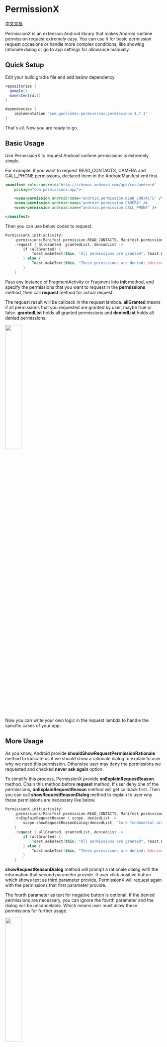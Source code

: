# PermissionX

[中文文档](https://blog.csdn.net/sinyu890807/category_10108528.html)

PermissionX is an extension Android library that makes Android runtime permission request extremely easy. You can use it for basic permission request occasions or handle more complex conditions, like showing rationale dialog or go to app settings for allowance manually.

## Quick Setup

Edit your build.gradle file and add below dependency.

```groovy
repositories {
  google()
  mavenCentral()
}

dependencies {
    implementation 'com.guolindev.permissionx:permissionx:1.7.1'
}
```

That's all. Now you are ready to go.

## Basic Usage

Use PermissionX to request Android runtime permissions is extremely simple.

For example. If you want to request READ_CONTACTS, CAMERA and CALL_PHONE permissions, declared them in the AndroidManifest.xml first.

```xml
<manifest xmlns:android="http://schemas.android.com/apk/res/android"
    package="com.permissionx.app">

	<uses-permission android:name="android.permission.READ_CONTACTS" />
	<uses-permission android:name="android.permission.CAMERA" />
	<uses-permission android:name="android.permission.CALL_PHONE" />

</manifest>
```

Then you can use below codes to request.

```kotlin
PermissionX.init(activity)
    .permissions(Manifest.permission.READ_CONTACTS, Manifest.permission.CAMERA, Manifest.permission.CALL_PHONE)
    .request { allGranted, grantedList, deniedList ->
        if (allGranted) {
            Toast.makeText(this, "All permissions are granted", Toast.LENGTH_LONG).show()
        } else {
            Toast.makeText(this, "These permissions are denied: $deniedList", Toast.LENGTH_LONG).show()
        }
    }
```

Pass any instance of FragmentActivity or Fragment into **init** method, and specify the permissions that you want to request in the **permissions** method, then call **request** method for actual request.

The request result will be callback in the request lambda. **allGranted** means if all permissions that you requested are granted by user, maybe true or false. **grantedList** holds all granted permissions and **deniedList** holds all denied permissions.

<img src="screenshots/1.gif" width="32%" />

Now you can write your own logic in the request lambda to handle the specific cases of your app.

## More Usage

As you know, Android provide **shouldShowRequestPermissionRationale** method to indicate us if we should show a rationale dialog to explain to user why we need this permission. Otherwise user may deny the permissions we requested and checked **never ask again** option.

To simplify this process, PermissionX provide **onExplainRequestReason** method. Chain this method before **request** method, If user deny one of the permissions, **onExplainRequestReason** method will get callback first. Then you can call **showRequestReasonDialog** method to explain to user why these permissions are necessary like below.

```kotlin
PermissionX.init(activity)
    .permissions(Manifest.permission.READ_CONTACTS, Manifest.permission.CAMERA, Manifest.permission.CALL_PHONE)
    .onExplainRequestReason { scope, deniedList ->
        scope.showRequestReasonDialog(deniedList, "Core fundamental are based on these permissions", "OK", "Cancel")
    }
    .request { allGranted, grantedList, deniedList ->
        if (allGranted) {
            Toast.makeText(this, "All permissions are granted", Toast.LENGTH_LONG).show()
        } else {
            Toast.makeText(this, "These permissions are denied: $deniedList", Toast.LENGTH_LONG).show()
        }
    }
```

**showRequestReasonDialog** method will prompt a rationale dialog with the information that second parameter provide. If user click positive button which shows text as third parameter provide, PermissionX will request again with the permissions that first parameter provide.

The fourth parameter as text for negative button is optional. If the denied permissions are necessary, you can ignore the fourth parameter and the dialog will be uncancelable. Which means user must allow these permissions for further usage.

<img src="screenshots/2.gif" width="32%" />

Of course, user still may deny some permissions and checked **never ask again** option. In this case, each time we request these permissions again will be denied automatically. The only thing we could do is prompt to users they need to allow these permissions manually in app settings for continuation usage. But PermissionX did better.

PermissionX provide **onForwardToSettings** method for handling this occasion. Chain this method before **request** method, If some permissions are "denied and never ask again" by user, **onForwardToSettings** method will get callback. Then you can call **showForwardToSettingsDialog** method like below.

```kotlin
PermissionX.init(activity)
    .permissions(Manifest.permission.READ_CONTACTS, Manifest.permission.CAMERA, Manifest.permission.CALL_PHONE)
    .onExplainRequestReason { scope, deniedList ->
        scope.showRequestReasonDialog(deniedList, "Core fundamental are based on these permissions", "OK", "Cancel")
    }
    .onForwardToSettings { scope, deniedList ->
        scope.showForwardToSettingsDialog(deniedList, "You need to allow necessary permissions in Settings manually", "OK", "Cancel")
    }
    .request { allGranted, grantedList, deniedList ->
        if (allGranted) {
            Toast.makeText(this, "All permissions are granted", Toast.LENGTH_LONG).show()
        } else {
            Toast.makeText(this, "These permissions are denied: $deniedList", Toast.LENGTH_LONG).show()
        }
    }
```

The parameters in **onForwardToSettings** method are similar with **showRequestReasonDialog** method. When user click positive button, PermissionX will forward to the settings page of your app and user can turn on the necessary permissions very quickly. When user switch back to app, PermissionX will request the necessary permissions again automatically.

<img src="screenshots/3.gif" width="32%" />

## Explain Before Request

It is always a good manner to show the rationale dialog and explain to users why you need these permissions before you actually request them.

To do that with PermissionX is quite simple. Just use **explainReasonBeforeRequest** method like below.

```kotlin
PermissionX.init(activity)
    .permissions(Manifest.permission.READ_CONTACTS, Manifest.permission.CAMERA, Manifest.permission.CALL_PHONE)
    .explainReasonBeforeRequest()
    ...
```

Now everything works like charm.

<img src="screenshots/4.gif" width="32%" />

## Dark Theme

The rationale dialog provided by PermissionsX support Android dark theme automatically. If you change your device into dark theme, everything just works great.

<img src="screenshots/5.gif" width="32%" />

## License

```
Copyright (C) guolin, PermissionX Open Source Project

Licensed under the Apache License, Version 2.0 (the "License");
you may not use this file except in compliance with the License.
You may obtain a copy of the License at

     http://www.apache.org/licenses/LICENSE-2.0

Unless required by applicable law or agreed to in writing, software
distributed under the License is distributed on an "AS IS" BASIS,
WITHOUT WARRANTIES OR CONDITIONS OF ANY KIND, either express or implied.
See the License for the specific language governing permissions and
limitations under the License.
```
